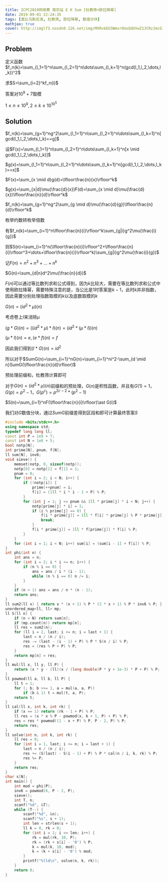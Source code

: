 ```yaml
---
title: ICPC2019网络赛 南京站 E K Sum [杜教筛+欧拉降幂]
date: 2019-09-01 22:24:35
tags: [莫比乌斯反演, 杜教筛, 欧拉降幂, 数值分块]
mathjax: true
cover: http://imglf3.nosdn0.126.net/img/MXRvbEU3WmxrOUxQdUVwZ1JCRzJmcG1lMUM0aWJScVMrdkhlS2RRSkw1cm1vcytwbW1HeHBRPT0.jpg?imageView&thumbnail=1778y1000&type=jpg&quality=96&stripmeta=0&type=jpg
---
```

## Problem
定义函数$f_n(k)=\sum_{l_1=1}^n\sum_{l_2=1}^n\dots\sum_{l_k=1}^n(gcd(l_1,l_2,\dots,l_k))^2$

求$S=\sum_{i=2}^kf_n(i)$

答案对$10^9+7$取模

$1 \le n \le 10^9,2 \le k \le 10^{10^5}$

## Solution
$f_n(k)=\sum_{g=1}^ng^2\sum_{l_1=1}^n\sum_{l_2=1}^n\dots\sum_{l_k=1}^n[gcd(l_1,l_2,\dots,l_k)==g]$

设$F(x)=\sum_{l_1=1}^n\sum_{l_2=1}^n\dots\sum_{l_k=1}^n[x \mid gcd(l_1,l_2,\dots,l_k)]$

$g(x)=\sum_{l_1=1}^n\sum_{l_2=1}^n\dots\sum_{l_k=1}^n[gcd(l_1,l_2,\dots,l_k)==x]$

$F(x)=\sum_{x \mid d}g(d)=\lfloor\frac{n}{x}\rfloor^k$

$g(x)=\sum_{x|d}\mu(\frac{d}{x})F(d)=\sum_{x \mid d}\mu(\frac{d}{x})\lfloor\frac{n}{d}\rfloor^k$

$f_n(k)=\sum_{g=1}^ng^2\sum_{g \mid d}\mu(\frac{d}{g})\lfloor\frac{n}{d}\rfloor^k$

枚举约数转枚举倍数

有$f_n(k)=\sum_{i=1}^n\lfloor\frac{n}{i}\rfloor^k\sum_{g|i}g^2\mu(\frac{i}{g})$

则$S(n)=\sum_{i=1}^n(\lfloor\frac{n}{i}\rfloor^2+\lfloor\frac{n}{i}\rfloor^3+\dots+\lfloor\frac{n}{i}\rfloor^k)\sum_{g|i}g^2\mu(\frac{i}{g})$

记$F(n)=n^2+n^3+\dots+n^k$

$G(n)=\sum_{d|n}d^2\mu(\frac{n}{d})$

$F(n)$可以通过等比数列求和公式得到，因为$k$比较大，需要在等比数列求和公式中使用欧拉降幂，需要特殊注意的是，当公比是1时答案是$k-1$，此时$k$并非指数，因此需要分别处理指数取模的$k$以及底数取模的$k$

$G(n)=(id^2\ast\mu)(n)$

考虑卷上$I$来消除$\mu$

$(g*G)(n)=((id^2\ast \mu)\ast I)(n)=(id^2\ast(\mu\ast I))(n)$

$(\mu\ast I)(n)=e,(e\ast f)(n)=f$

因此我们得到$(I\ast G)(n)=id^2$

所以对于$SumG(n)=\sum_{i=1}^nG(n)=\sum_{i=1}^ni^2-\sum_{d \mid n}SumG(\lfloor\frac{n}{d}\rfloor)$

预处理前缀和，杜教筛计算即可

对于$G(n)=(id^2\ast\mu)(n)$前缀和的预处理，$G(n)$是积性函数，并且有$G(1)=1$，$G(p)=p^2-1$，$G(p^c)=p^{2c-2}\ast (p^2-1)$

$S(n)=\sum_{i=1}^nF(\lfloor\frac{n}{i}\rfloor)\ast G(i)$

我们对$G$数值分块，通过$SumG$前缀差得到区段和即可计算最终答案$S$


```cpp
#include <bits/stdc++.h>
using namespace std;
typedef long long ll;
const int P = 1e9 + 7;
const int N = 1e6 + 5;
bool notp[N];
int prime[N], pnum, f[N];
ll sum[N], inv6;
void sieve() {
    memset(notp, 0, sizeof(notp));
    notp[0] = notp[1] = f[1] = 1;
    pnum = 0;
    for (int i = 2; i < N; i++) {
        if (!notp[i]) {
            prime[++pnum] = i;
            f[i] = (1ll * i * i - 1 + P) % P;
        }
        for (int j = 1; j <= pnum && 1ll * prime[j] * i < N; j++) {
            notp[prime[j] * i] = 1;
            if (i % prime[j] == 0) {
                f[i * prime[j]] = 1ll * f[i] * prime[j] % P * prime[j] % P;
                break;
            }
            f[i * prime[j]] = 1ll * f[prime[j]] * f[i] % P;
        }
    }
    for (int i = 1; i < N; i++) sum[i] = (sum[i - 1] + f[i]) % P;
}
int phi(int n) {
    int ans = n;
    for (int i = 2; i * i <= n; i++) {
        if (n % i == 0) {
            ans = ans / i * (i - 1);
            while (n % i == 0) n /= i;
        }
    }
    if (n > 1) ans = ans / n * (n - 1);
    return ans;
}
ll sum2(ll x) { return x * (x + 1) % P * (2 * x + 1) % P * inv6 % P; }
unordered_map<ll, ll> mp;
ll S(ll n) {
    if (n < N) return sum[n];
    if (mp.count(n)) return mp[n];
    ll res = sum2(n);
    for (ll i = 2, last; i <= n; i = last + 1) {
        last = n / (n / i);
        res -= (last - (i - 1) + P) % P * S(n / i) % P;
        res = (res % P + P) % P;
    }
    return mp[n] = res;
}
ll mul(ll x, ll y, ll P) {
    return (x * y - (ll)(x / (long double)P * y + 1e-3) * P + P) % P;
}
ll powmod(ll a, ll b, ll P) {
    ll t = 1;
    for (; b; b >>= 1, a = mul(a, a, P))
        if (b & 1) t = mul(t, a, P);
    return t;
}
ll cal(ll x, int k, int rk) {
    if (x == 1) return (rk - 1 + P) % P;
    ll res = (x * x % P - powmod(x, k + 1, P) + P) % P;
    res = res * powmod((1 - x + P) % P, P - 2, P) % P;
    return res;
}
ll solve(int n, int k, int rk) {
    ll res = 0;
    for (int i = 1, last; i <= n; i = last + 1) {
        last = n / (n / i);
        res += (S(last) - S(i - 1) + P) % P * cal(n / i, k, rk) % P;
        res %= P;
    }
    return res;
}
char s[N];
int main() {
    int mod = phi(P);
    inv6 = powmod(6, P - 2, P);
    sieve();
    int T, n;
    scanf("%d", &T);
    while (T--) {
        scanf("%d", &n);
        scanf("%s", s + 1);
        int len = strlen(s + 1);
        ll k = 0, rk = 0;
        for (int i = 1; i <= len; i++) {
            rk = mul(rk, 10, P);
            rk = (rk + s[i] - '0') % P;
            k = mul(k, 10, mod);
            k = (k + s[i] - '0') % mod;
        }
        printf("%lld\n", solve(n, k, rk));
    }
    return 0;
}


```


